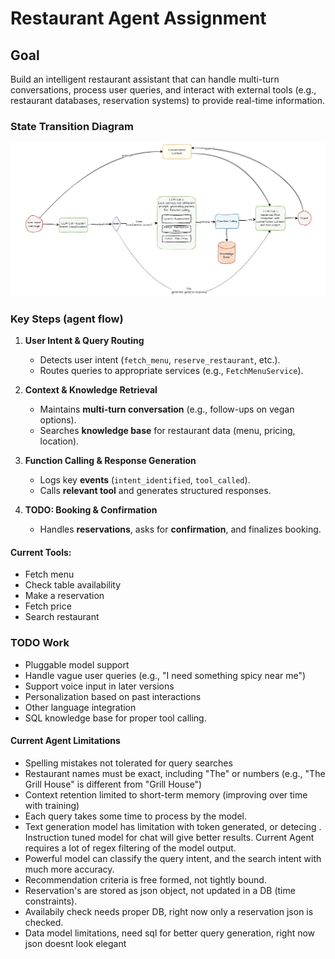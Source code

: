 # Restaurant Agent Assignment
## Goal
Build an intelligent restaurant assistant that can handle multi-turn conversations, process user queries, and interact with external tools (e.g., restaurant databases, reservation systems) to provide real-time information.


### State Transition Diagram

![alt text](images/agent-flow.png)

### Key Steps (agent flow)

1. **User Intent & Query Routing**  
   - Detects user intent (`fetch_menu`, `reserve_restaurant`, etc.).  
   - Routes queries to appropriate services (e.g., `FetchMenuService`).  

2. **Context & Knowledge Retrieval**  
   - Maintains **multi-turn conversation** (e.g., follow-ups on vegan options).  
   - Searches **knowledge base** for restaurant data (menu, pricing, location).  

3. **Function Calling & Response Generation**  
   - Logs key **events** (`intent_identified`, `tool_called`).  
   - Calls **relevant tool** and generates structured responses.  

4. **TODO: Booking & Confirmation**  
   - Handles **reservations**, asks for **confirmation**, and finalizes booking.  


#### Current Tools:

- Fetch menu
- Check table availability
- Make a reservation
- Fetch price
- Search restaurant

### TODO Work
- Pluggable model support
- Handle vague user queries (e.g., "I need something spicy near me")
- Support voice input in later versions
- Personalization based on past interactions
- Other language integration
- SQL knowledge base for proper tool calling.

#### Current Agent Limitations
- Spelling mistakes not tolerated for query searches
- Restaurant names must be exact, including "The" or numbers (e.g., "The Grill House" is different from "Grill House")
- Context retention limited to short-term memory (improving over time with training)
- Each query takes some time to process by the model.
- Text generation model has limitation with token generated, or detecing <EOS>. Instruction tuned model for chat will give better results. Current Agent requires a lot of regex filtering of the model output.
- Powerful model can classify the query intent, and the search intent with much more accuracy.
- Recommendation criteria is free formed, not tightly bound.
- Reservation's are stored as json object, not updated in a DB (time constraints).
- Availabily check needs proper DB, right now only a reservation json is checked.
- Data model limitations, need sql for better query generation, right now json doesnt look elegant
